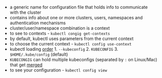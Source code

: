 * a generic name for configuration file that holds info to communicate with the cluster
* contains info about one or more clusters, users, namespaces and authentication mechanisms
* cluster/user/namespace combination is a context
* to see to contexts - `kubectl congig get-contexts`
* by default, kubectl uses parameters from the current context
* to choose the current context - `kubectl config use-context`
* kubectl loading [order](https://kubernetes.io/docs/reference/generated/kubectl/kubectl-commands#config) 1. `--kubeconfig` 2. `KUBECONFIG` 3. `$HOME/.kube/config` (default)
* `KUBECONGIG` can hold multiple kubeconfigs (separated by `:` on Linux/Mac) that get [merged](https://kubernetes.io/docs/concepts/configuration/organize-cluster-access-kubeconfig/#merging-kubeconfig-files)
* to see your configuration - `kubectl config view`
